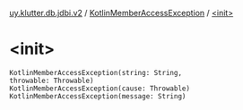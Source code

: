 [uy.klutter.db.jdbi.v2](../index.md) / [KotlinMemberAccessException](index.md) / [&lt;init&gt;](.)


# &lt;init&gt;
<code>KotlinMemberAccessException(string: String, throwable: Throwable)</code><br/><code>KotlinMemberAccessException(cause: Throwable)</code><br/><code>KotlinMemberAccessException(message: String)</code><br/>

